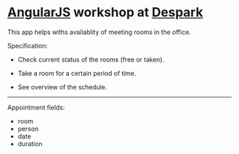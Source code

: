 [AngularJS][] workshop at [Despark][]
==================

This app helps withs availablity of meeting rooms in the office.

Specification:

- Check current status of the rooms (free or taken).

- Take a room for a certain period of time.

- See overview of the schedule.

---

Appointment fields:

 - room
 - person
 - date
 - duration


[Despark]: http://despark.com
[AngularJS]: https://angularjs.org/
